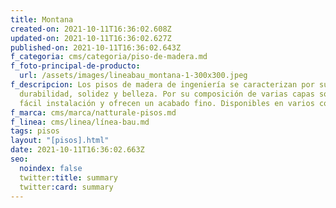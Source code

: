 ```yaml
---
title: Montana
created-on: 2021-10-11T16:36:02.608Z
updated-on: 2021-10-11T16:36:02.627Z
published-on: 2021-10-11T16:36:02.643Z
f_categoria: cms/categoria/piso-de-madera.md
f_foto-principal-de-producto:
  url: /assets/images/lineabau_montana-1-300x300.jpeg
f_descripcion: Los pisos de madera de ingeniería se caracterizan por su
  durabilidad, solidez y belleza. Por su composición de varias capas son de
  fácil instalación y ofrecen un acabado fino. Disponibles en varios colores.
f_marca: cms/marca/natturale-pisos.md
f_linea: cms/linea/línea-bau.md
tags: pisos
layout: "[pisos].html"
date: 2021-10-11T16:36:02.663Z
seo:
  noindex: false
  twitter:title: summary
  twitter:card: summary
---
```

